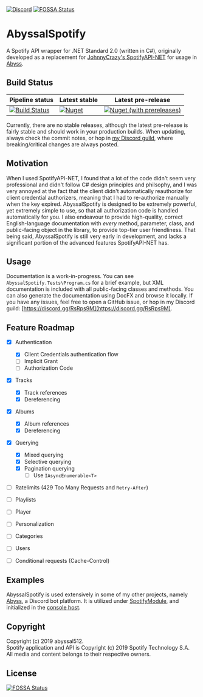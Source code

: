 [![Discord](https://img.shields.io/discord/598437365891203072.svg?style=plastic)](https://discord.gg/RsRps9M)
[![FOSSA Status](https://app.fossa.io/api/projects/git%2Bgithub.com%2Fabyssal512%2FAbyssalSpotify.svg?type=shield)](https://app.fossa.io/projects/git%2Bgithub.com%2Fabyssal512%2FAbyssalSpotify?ref=badge_shield)
# AbyssalSpotify
A Spotify API wrapper for .NET Standard 2.0 (written in C#), originally developed as a replacement for [JohnnyCrazy's SpotifyAPI-NET](https://github.com/JohnnyCrazy/SpotifyAPI-NET) for usage in [Abyss](http://github.com/abyssal512/Abyss). 
  
## Build Status
| Pipeline status | Latest stable | Latest pre-release |
|---------------------------------------------------------------------------------------------------------------------------------|-------------------------------------------------------------|-----------------------------------------------------------------------------------|
| [![Build Status](https://dev.azure.com/abyssal512/AbyssalSpotify/_apis/build/status/abyssal512.AbyssalSpotify?branchName=master)](https://dev.azure.com/abyssal512/AbyssalSpotify/_build?definitionId=1) | [![Nuget](https://img.shields.io/nuget/v/AbyssalSpotify.svg)](https://www.nuget.org/packages/AbyssalSpotify/) | [![Nuget (with prereleases)](https://img.shields.io/nuget/vpre/AbyssalSpotify.svg)](https://www.nuget.org/packages/AbyssalSpotify/) |  

Currently, there are no stable releases, although the latest pre-release is fairly stable and should work in your production builds. When updating, always check the commit notes, or hop in [my Discord guild](https://discord.gg/RsRps9M), where breaking/critical changes are always posted.  
  
## Motivation
When I used SpotifyAPI-NET, I found that a lot of the code didn't seem very professional and didn't follow C# design principles and philsophy, and I was very annoyed at the fact that the client didn't automatically reauthorize for client credential authorizers, meaning that I had to re-authorize manually when the key expired. AbyssalSpotify is designed to be extremely powerful, yet extremely simple to use, so that all authorization code is handled automatically for you. I also endeavour to provide high-quality, correct English-language documentation with *every* method, parameter, class, and public-facing object in the library, to provide top-tier user friendliness. 
That being said, AbyssalSpotify is still very early in development, and lacks a significant portion of the advanced features SpotifyAPI-NET has.

## Usage
Documentation is a work-in-progress. You can see `AbyssalSpotify.Tests\Program.cs` for a brief example, 
but XML documentation is included with all public-facing classes and methods. You can also generate the documentation using DocFX and browse it locally. If you have any issues, feel free to open a GitHub issue, or hop in my Discord guild: [https://discord.gg/RsRps9M](https://discord.gg/RsRps9M).

## Feature Roadmap
* [x] Authentication
  * [x] Client Credentials authentication flow
  * [ ] Implicit Grant
  * [ ] Authorization Code
* [x] Tracks
  * [x] Track references
  * [x] Dereferencing
* [x] Albums
  * [x] Album references
  * [x] Dereferencing
* [x] Querying
  * [x] Mixed querying
  * [x] Selective querying
  * [x] Pagination querying
    * [ ] Use `IAsyncEnumerable<T>`

* [ ] Ratelimits (429 Too Many Requests and `Retry-After`)
* [ ] Playlists
* [ ] Player
* [ ] Personalization
* [ ] Categories
* [ ] Users
* [ ] Conditional requests (Cache-Control)


## Examples
AbyssalSpotify is used extensively in some of my other projects, namely [Abyss](https://github.com/abyssal512/Abyss), a Discord bot platform. It is utilized under [SpotifyModule](https://github.com/abyssal512/Abyss/blob/master/src/Abyss.Core/Modules/SpotifyModule.cs), and initialized in the [console host](https://github.com/abyssal512/Abyss/blob/master/src/Abyss.Console/Program.cs#L72).
  
## Copyright  
Copyright (c) 2019 abyssal512.  
Spotify application and API is Copyright (c) 2019 Spotify Technology S.A.   
All media and content belongs to their respective owners.


## License
[![FOSSA Status](https://app.fossa.io/api/projects/git%2Bgithub.com%2Fabyssal512%2FAbyssalSpotify.svg?type=large)](https://app.fossa.io/projects/git%2Bgithub.com%2Fabyssal512%2FAbyssalSpotify?ref=badge_large)